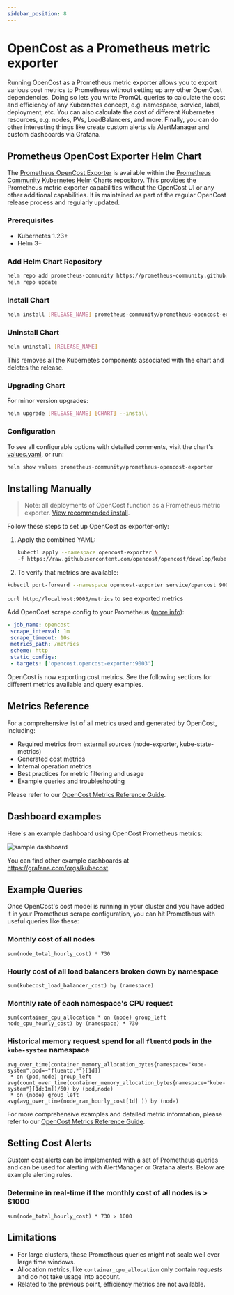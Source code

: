 ```yaml
---
sidebar_position: 8
---
```


# OpenCost as a Prometheus metric exporter

Running OpenCost as a Prometheus metric exporter allows you to export various cost metrics to Prometheus without setting up any other OpenCost dependencies. Doing so lets you write PromQL queries to calculate the cost and efficiency of any Kubernetes concept, e.g. namespace, service, label, deployment, etc. You can also calculate the cost of different Kubernetes resources, e.g. nodes, PVs, LoadBalancers, and more. Finally, you can do other interesting things like create custom alerts via AlertManager and custom dashboards via Grafana.

## Prometheus OpenCost Exporter Helm Chart

The [Prometheus OpenCost Exporter](https://github.com/prometheus-community/helm-charts/tree/main/charts/prometheus-opencost-exporter) is available within the [Prometheus Community Kubernetes Helm Charts](https://github.com/prometheus-community/helm-charts) repository. This provides the Prometheus metric exporter capabilities without the OpenCost UI or any other additional capabilities. It is maintained as part of the regular OpenCost release process and regularly updated.

### Prerequisites

- Kubernetes 1.23+
- Helm 3+

### Add Helm Chart Repository

```sh
helm repo add prometheus-community https://prometheus-community.github.io/helm-charts
helm repo update
```

### Install Chart

```sh
helm install [RELEASE_NAME] prometheus-community/prometheus-opencost-exporter
```

### Uninstall Chart

```sh
helm uninstall [RELEASE_NAME]
```

This removes all the Kubernetes components associated with the chart and deletes the release.

### Upgrading Chart

For minor version upgrades:

```sh
helm upgrade [RELEASE_NAME] [CHART] --install
```

### Configuration

To see all configurable options with detailed comments, visit the chart's [values.yaml](https://github.com/prometheus-community/helm-charts/blob/main/charts/prometheus-opencost-exporter/values.yaml), or run:

```sh
helm show values prometheus-community/prometheus-opencost-exporter
```

## Installing Manually

> Note: all deployments of OpenCost function as a Prometheus metric exporter. [View recommended install](../installation/install).

Follow these steps to set up OpenCost as exporter-only:

1. Apply the combined YAML:

    ```sh
    kubectl apply --namespace opencost-exporter \
    -f https://raw.githubusercontent.com/opencost/opencost/develop/kubernetes/exporter/opencost-exporter.yaml
    ```

2. To verify that metrics are available:

 ```sh
 kubectl port-forward --namespace opencost-exporter service/opencost 9003
 ```

 `curl http://localhost:9003/metrics` to see exported metrics

Add OpenCost scrape config to your Prometheus ([more info](https://prometheus.io/docs/introduction/first_steps/#configuring-prometheus)):

```yaml
- job_name: opencost
 scrape_interval: 1m
 scrape_timeout: 10s
 metrics_path: /metrics
 scheme: http
 static_configs:
 - targets: ['opencost.opencost-exporter:9003']
```

OpenCost is now exporting cost metrics. See the following sections for different metrics available and query examples.

## Metrics Reference

For a comprehensive list of all metrics used and generated by OpenCost, including:
- Required metrics from external sources (node-exporter, kube-state-metrics)
- Generated cost metrics
- Internal operation metrics
- Best practices for metric filtering and usage
- Example queries and troubleshooting

Please refer to our [OpenCost Metrics Reference Guide](metrics).

## Dashboard examples

Here's an example dashboard using OpenCost Prometheus metrics:

![sample dashboard](https://grafana.com/api/dashboards/8670/images/5480/image)

You can find other example dashboards at https://grafana.com/orgs/kubecost

## Example Queries

Once OpenCost's cost model is running in your cluster and you have added it in your Prometheus scrape configuration, you can hit Prometheus with useful queries like these:

### Monthly cost of all nodes

```text
sum(node_total_hourly_cost) * 730
```

### Hourly cost of all load balancers broken down by namespace

```text
sum(kubecost_load_balancer_cost) by (namespace)
```

### Monthly rate of each namespace's CPU request

```text
sum(container_cpu_allocation * on (node) group_left node_cpu_hourly_cost) by (namespace) * 730
```

### Historical memory request spend for all `fluentd` pods in the `kube-system` namespace

```text
avg_over_time(container_memory_allocation_bytes{namespace="kube-system",pod=~"fluentd.*"}[1d])
 * on (pod,node) group_left
avg(count_over_time(container_memory_allocation_bytes{namespace="kube-system"}[1d:1m])/60) by (pod,node)
 * on (node) group_left
avg(avg_over_time(node_ram_hourly_cost[1d] )) by (node)
```

For more comprehensive examples and detailed metric information, please refer to our [OpenCost Metrics Reference Guide](metrics).

## Setting Cost Alerts

Custom cost alerts can be implemented with a set of Prometheus queries and can be used for alerting with AlertManager or Grafana alerts. Below are example alerting rules.

### Determine in real-time if the monthly cost of all nodes is > $1000

```text
sum(node_total_hourly_cost) * 730 > 1000
```

## Limitations

- For large clusters, these Prometheus queries might not scale well over large time windows.
- Allocation metrics, like `container_cpu_allocation` only contain _requests_ and do not take usage into account.
- Related to the previous point, efficiency metrics are not available.
